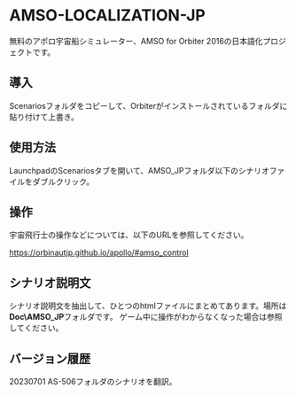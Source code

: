 # AMSO-LOCALIZATION-JP

無料のアポロ宇宙船シミュレーター、AMSO for Orbiter 2016の日本語化プロジェクトです。

## 導入

Scenariosフォルダをコピーして、Orbiterがインストールされているフォルダに貼り付けて上書き。

## 使用方法

LaunchpadのScenariosタブを開いて、AMSO_JPフォルダ以下のシナリオファイルをダブルクリック。

## 操作

宇宙飛行士の操作などについては、以下のURLを参照してください。

https://orbinautjp.github.io/apollo/#amso_control

## シナリオ説明文

シナリオ説明文を抽出して、ひとつのhtmlファイルにまとめてあります。場所は**Doc\AMSO_JP**フォルダです。
ゲーム中に操作がわからなくなった場合は参照してください。

## バージョン履歴

20230701
AS-506フォルダのシナリオを翻訳。
